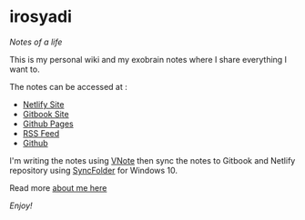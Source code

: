 # irosyadi

_Notes of a life_

This is my personal wiki and my exobrain notes where I share everything I want to.

The notes can be accessed at :
- [Netlify Site](https://irosyadi.netlify.app/)
- [Gitbook Site](https://irosyadi.gitbook.io/)
- [Github Pages](https://irosyadi.github.io/)
- [RSS Feed](https://irosyadi.netlify.app/rss.xml)
- [Github](https://github.com/irosyadi/gitbook)

I'm writing the notes using [VNote](https://tamlok.gitee.io/vnote/en_us/) then sync the notes to Gitbook and Netlify repository using [SyncFolder](https://www.microsoft.com/en-us/p/syncfolder/9nc73mjwhsww) for Windows 10.

Read more [about me here](../blog/about-me)

_Enjoy!_
